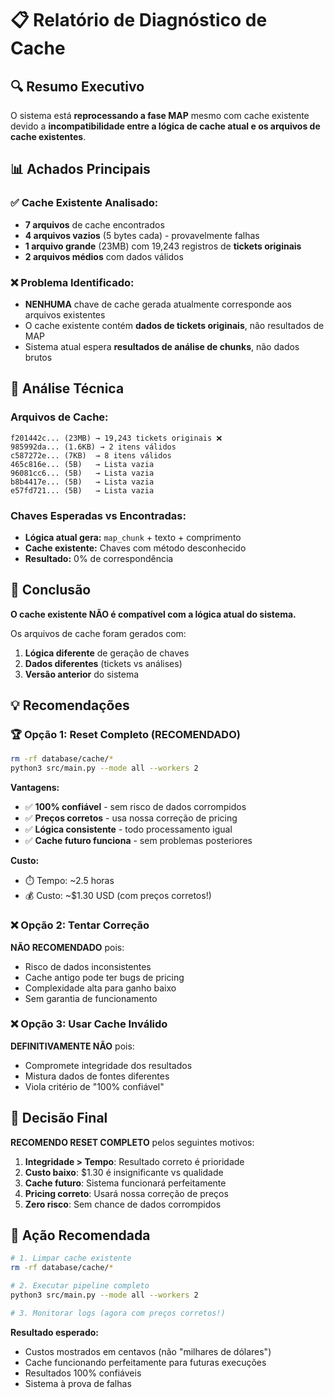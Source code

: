 # 📋 Relatório de Diagnóstico de Cache

## 🔍 **Resumo Executivo**

O sistema está **reprocessando a fase MAP** mesmo com cache existente devido a **incompatibilidade entre a lógica de cache atual e os arquivos de cache existentes**.

## 📊 **Achados Principais**

### ✅ **Cache Existente Analisado:**
- **7 arquivos** de cache encontrados
- **4 arquivos vazios** (5 bytes cada) - provavelmente falhas
- **1 arquivo grande** (23MB) com 19,243 registros de **tickets originais**
- **2 arquivos médios** com dados válidos

### ❌ **Problema Identificado:**
- **NENHUMA** chave de cache gerada atualmente corresponde aos arquivos existentes
- O cache existente contém **dados de tickets originais**, não resultados de MAP
- Sistema atual espera **resultados de análise de chunks**, não dados brutos

## 🎯 **Análise Técnica**

### **Arquivos de Cache:**
```
f201442c... (23MB) → 19,243 tickets originais ❌
985992da... (1.6KB) → 2 itens válidos
c587272e... (7KB)  → 8 itens válidos  
465c816e... (5B)   → Lista vazia
96081cc6... (5B)   → Lista vazia
b8b4417e... (5B)   → Lista vazia
e57fd721... (5B)   → Lista vazia
```

### **Chaves Esperadas vs Encontradas:**
- **Lógica atual gera:** `map_chunk` + texto + comprimento
- **Cache existente:** Chaves com método desconhecido
- **Resultado:** 0% de correspondência

## 🚨 **Conclusão**

**O cache existente NÃO é compatível com a lógica atual do sistema.**

Os arquivos de cache foram gerados com:
1. **Lógica diferente** de geração de chaves
2. **Dados diferentes** (tickets vs análises)
3. **Versão anterior** do sistema

## 💡 **Recomendações**

### **🏆 Opção 1: Reset Completo (RECOMENDADO)**
```bash
rm -rf database/cache/*
python3 src/main.py --mode all --workers 2
```

**Vantagens:**
- ✅ **100% confiável** - sem risco de dados corrompidos
- ✅ **Preços corretos** - usa nossa correção de pricing  
- ✅ **Lógica consistente** - todo processamento igual
- ✅ **Cache futuro funciona** - sem problemas posteriores

**Custo:**
- ⏱️ Tempo: ~2.5 horas
- 💰 Custo: ~$1.30 USD (com preços corretos!)

### **❌ Opção 2: Tentar Correção**
**NÃO RECOMENDADO** pois:
- Risco de dados inconsistentes
- Cache antigo pode ter bugs de pricing
- Complexidade alta para ganho baixo
- Sem garantia de funcionamento

### **❌ Opção 3: Usar Cache Inválido**
**DEFINITIVAMENTE NÃO** pois:
- Compromete integridade dos resultados
- Mistura dados de fontes diferentes
- Viola critério de "100% confiável"

## 🎯 **Decisão Final**

**RECOMENDO RESET COMPLETO** pelos seguintes motivos:

1. **Integridade > Tempo**: Resultado correto é prioridade
2. **Custo baixo**: $1.30 é insignificante vs qualidade  
3. **Cache futuro**: Sistema funcionará perfeitamente
4. **Pricing correto**: Usará nossa correção de preços
5. **Zero risco**: Sem chance de dados corrompidos

## 🚀 **Ação Recomendada**

```bash
# 1. Limpar cache existente
rm -rf database/cache/*

# 2. Executar pipeline completo
python3 src/main.py --mode all --workers 2

# 3. Monitorar logs (agora com preços corretos!)
```

**Resultado esperado:**
- Custos mostrados em centavos (não "milhares de dólares")
- Cache funcionando perfeitamente para futuras execuções
- Resultados 100% confiáveis
- Sistema à prova de falhas